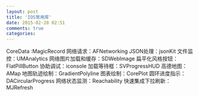 ```yaml
---
layout: post
title: 'IOS常用库'
date: 2015-02-28 02:51
comments: true
categories: 
---
```

CoreData :MagicRecord
网络请求：AFNetworking
JSON处理：jsonKit
文件监控：UMAnalytics
网络图片加载和缓存：SDWebImage
扁平化风格按钮：FlatPillButton
协助调试：iconsole
加载等待框：SVProgressHUD
高德地图：AMap
地图轨迹绘制：GradientPolyline
图表绘制：CorePlot
圆环进度指示：DACircularProgress
网络状态监测：Reachability
快速集成下拉刷新：MJRefresh  